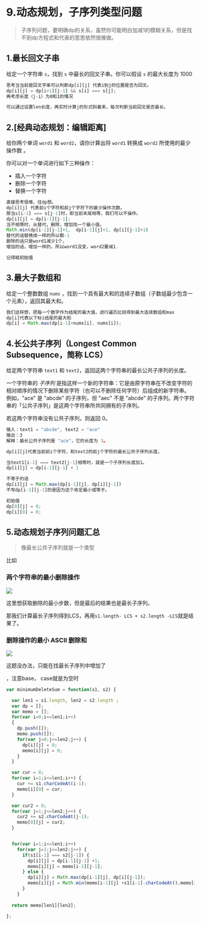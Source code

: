 #  9.动态规划，子序列类型问题

>  子序列问题，要明确dp的关系，虽然你可能明白加减1的模糊关系，但是找不到dp方程式和代表的意思依然很难做。



##  1.最长回文子串

给定一个字符串 `s`，找到 `s` 中最长的回文子串。你可以假设 `s` 的最大长度为 1000



```js
思考当当前是回文字串可以判断dp[i][j] 代表i到j的位置是否为回文。
dp[i][j] = dp[i+1][j-1] && s[i] === s[j];
再考虑长度（j-i）为0和1的情况

可以通过设置len长度，再实时计算j的形式斜着来，每次判断当前回文是否最长。
```





##  2.[经典动态规划：编辑距离]

给你两个单词 `word1` 和 `word2`，请你计算出将 `word1` 转换成 `word2` 所使用的最少操作数 。

你可以对一个单词进行如下三种操作：

- 插入一个字符
- 删除一个字符
- 替换一个字符



```js
直接思考很难，往dp想。
dp[i][j] 代表前i个字符和前j个字符下的最少操作次数。
那当s[i-1] === s[j-1]时，即当前末尾相等，我们可以不操作。
dp[i][j] = dp[i-1][j-1];
当不相等时，从替代，删除，增加找一个最小值。
Math.min(dp[i-1][j-1]+1,  dp[i-1][j]+1, dp[i][j-1]+1)
替代的话替换成一样的所以都-1
删除的话只是word1减少1个，
增加的话，增加一样的，所以word1没变，word2要减1.

记得赋初始值
```



##   3.最大子数组和

给定一个整数数组 `nums` ，找到一个具有最大和的连续子数组（子数组最少包含一个元素），返回其最大和。



```js
我们这样想，把每一个数字作为结尾的最大值，进行遍历比较得到最大连续数组和max
dp[i]代表以下标i结尾的最大和
dp[i] = Math.max(dp[i-1]+nums[i], nums[i]);
```



##  4.长公共子序列（Longest Common Subsequence，简称 LCS）

给定两个字符串 `text1` 和 `text2`，返回这两个字符串的最长公共子序列的长度。

一个字符串的 *子序列* 是指这样一个新的字符串：它是由原字符串在不改变字符的相对顺序的情况下删除某些字符（也可以不删除任何字符）后组成的新字符串。
例如，"ace" 是 "abcde" 的子序列，但 "aec" 不是 "abcde" 的子序列。两个字符串的「公共子序列」是这两个字符串所共同拥有的子序列。

若这两个字符串没有公共子序列，则返回 0。

 ```js
输入：text1 = "abcde", text2 = "ace" 
输出：3  
解释：最长公共子序列是 "ace"，它的长度为 3。
 ```



```js
dp[i][j]代表当前前i个字符，和text2的前j个字符的最长公共子序列长度。

当text1[i-1] === text2[j-1]相等时，就是一个子序列长度加1。
dp[i][j] = dp[i-1][j-1] + 1

不等于的话
dp[i][j] = Math.max(dp[i-1][j], dp[i][j-1])
不写dp[i-1][j-1]的是因为这个肯定最小或等于。

初始值
dp[0][j] = 0;
dp[i][0] = 0;
```



##  5.动态规划子序列问题汇总

> 像最长公共子序列就是一个类型



比如

###   两个字符串的最小删除操作

![](https://mmbiz.qpic.cn/sz_mmbiz_png/gibkIz0MVqdFj04Aic9zfP6rnHdGicfrafh6dgl5pUnutqNCqlEVtJHCYqNnwwiae3tR8ENPRF3PBzUWPJ7Nl4RWBQ/640?wx_fmt=png&tp=webp&wxfrom=5&wx_lazy=1&wx_co=1)



这里想获取删除的最小步数，但是最后的结果也是最长子序列。

那我们计算最长子序列得到LCS，再用`s1.length- LCS + s2.length -LCS`就是结果了。



###  删除操作的最小 ASCII 删除和

![](https://mmbiz.qpic.cn/sz_mmbiz_png/gibkIz0MVqdFj04Aic9zfP6rnHdGicfrafhJl197b0zVcibXdfJNOEIAqWh9qHS9z1IjGwsXVcibKKPZI25URoWNWYA/640?wx_fmt=png&tp=webp&wxfrom=5&wx_lazy=1&wx_co=1)



这题没办法，只能在找最长子序列中增加了

，注意base， case就是为空时

```js
var minimumDeleteSum = function(s1, s2) {

  var len1 = s1.length, len2 = s2.length ;
  var dp = [];
  var memo = [];
  for(var i=0;i<=len1;i++) 
  {
    dp.push([]);
    memo.push([]);
    for(var j=0;j<=len2;j++) {
      dp[i][j] = 0;
      memo[i][j] = 0;
    }
  }

  var cur = 0;
  for(var i=1;i<=len1;i++) {
    cur += s1.charCodeAt(i-1);
    memo[i][0] = cur;
  }

  var cur2 = 0;
  for(var j=1;j<=len2;j++) {
    cur2 += s2.charCodeAt(j-1);
    memo[0][j] = cur2;
  }


  for(var i=1;i<=len1;i++) 
    for(var j=1;j<=len2;j++) {
      if(s1[i-1] === s2[j-1]) {
        dp[i][j] = dp[i-1][j-1] +1;
        memo[i][j] = memo[i-1][j-1];
      } else {
        dp[i][j] = Math.max(dp[i-1][j], dp[i][j-1]);
        memo[i][j] = Math.min(memo[i-1][j] +s1[i-1].charCodeAt(),memo[i][j-1]+s2[j-1].charCodeAt() );
      }
    }
  
  return memo[len1][len2];

};
```

